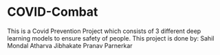 # COVID-Combat
This is a Covid Prevention Project which consists of 3 different deep learning models to ensure safety of people.
This project is done by:
  Sahil Mondal
  Atharva Jibhakate
  Pranav Parnerkar
